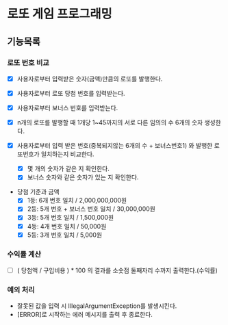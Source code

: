 # 로또 게임 프로그래밍

## 기능목록
### 로또 번호 비교
- [x] 사용자로부터 입력받은 숫자(금액)만큼의 로또를 발행한다.
- [x] 사용자로부터 로또 당첨 번호를 입력받는다.
- [x] 사용자로부터 보너스 번호를 입력받는다.
- [x] n개의 로또를 발행할 때 1개당 1~45까지의 서로 다른 임의의 수 6개의 숫자 생성한다.

- [x] 사용자로부터 입력 받은 번호(중복되지않는 6개의 수 + 보너스번호1) 와 발행한 로또번호가 일치하는지 비교한다.
   - [x] 몇 개의 숫자가 같은 지 확인한다.
   - [x] 보너스 숫자와 같은 숫자가 있는 지 확인한다.
- 당첨 기준과 금액
    - [x] 1등: 6개 번호 일치 / 2,000,000,000원
    - [x] 2등: 5개 번호 + 보너스 번호 일치 / 30,000,000원
    - [x] 3등: 5개 번호 일치 / 1,500,000원
    - [x] 4등: 4개 번호 일치 / 50,000원
    - [x] 5등: 3개 번호 일치 / 5,000원
  
### 수익률 계산
- [ ] ( 당첨액 / 구입비용 ) * 100 의 결과를 소숫점 둘째자리 수까지 출력한다.(수익률)  

### 예외 처리
  - 잘못된 값을 입력 시 IllegalArgumentException를 발생시킨다.
  - [ERROR]로 시작하는 에러 메시지를 출력 후 종료한다.